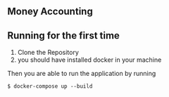 ## Money Accounting

## Running for the first time

1. Clone the Repository
2. you should have installed docker in your machine
    
Then you are able to run the application by running
```shell
$ docker-compose up --build
```

